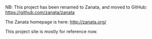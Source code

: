 NB: This project has been renamed to Zanata, and moved to GitHub: https://github.com/zanata/zanata

The Zanata homepage is here: http://zanata.org/

This project site is mostly for reference now.